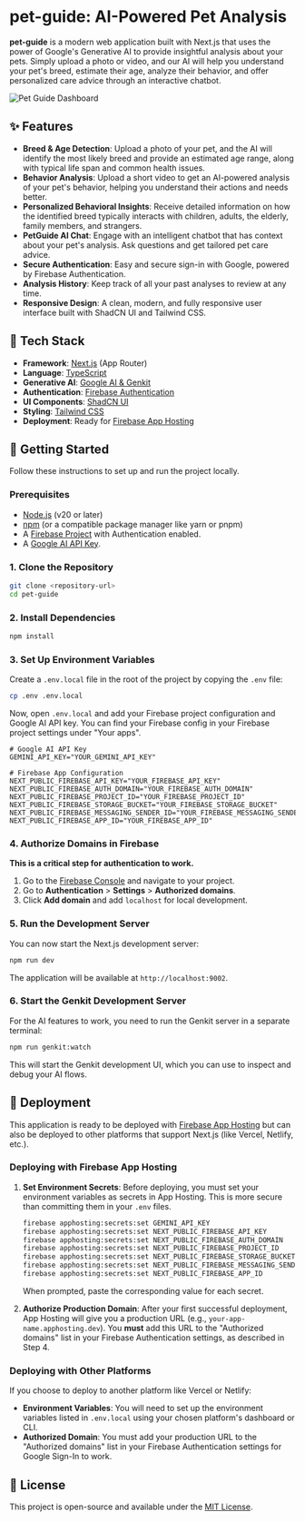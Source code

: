 # pet-guide: AI-Powered Pet Analysis

**pet-guide** is a modern web application built with Next.js that uses the power of Google's Generative AI to provide insightful analysis about your pets. Simply upload a photo or video, and our AI will help you understand your pet's breed, estimate their age, analyze their behavior, and offer personalized care advice through an interactive chatbot.

![Pet Guide Dashboard](https://placehold.co/800x450.png)

## ✨ Features

-   **Breed & Age Detection**: Upload a photo of your pet, and the AI will identify the most likely breed and provide an estimated age range, along with typical life span and common health issues.
-   **Behavior Analysis**: Upload a short video to get an AI-powered analysis of your pet's behavior, helping you understand their actions and needs better.
-   **Personalized Behavioral Insights**: Receive detailed information on how the identified breed typically interacts with children, adults, the elderly, family members, and strangers.
-   **PetGuide AI Chat**: Engage with an intelligent chatbot that has context about your pet's analysis. Ask questions and get tailored pet care advice.
-   **Secure Authentication**: Easy and secure sign-in with Google, powered by Firebase Authentication.
-   **Analysis History**: Keep track of all your past analyses to review at any time.
-   **Responsive Design**: A clean, modern, and fully responsive user interface built with ShadCN UI and Tailwind CSS.

## 🚀 Tech Stack

-   **Framework**: [Next.js](https://nextjs.org/) (App Router)
-   **Language**: [TypeScript](https://www.typescriptlang.org/)
-   **Generative AI**: [Google AI & Genkit](https://firebase.google.com/docs/genkit)
-   **Authentication**: [Firebase Authentication](https://firebase.google.com/docs/auth)
-   **UI Components**: [ShadCN UI](https://ui.shadcn.com/)
-   **Styling**: [Tailwind CSS](https://tailwindcss.com/)
-   **Deployment**: Ready for [Firebase App Hosting](https://firebase.google.com/docs/app-hosting)

## 🔧 Getting Started

Follow these instructions to set up and run the project locally.

### Prerequisites

-   [Node.js](https://nodejs.org/en) (v20 or later)
-   [npm](https://www.npmjs.com/) (or a compatible package manager like yarn or pnpm)
-   A [Firebase Project](https://console.firebase.google.com/) with Authentication enabled.
-   A [Google AI API Key](https://ai.google.dev/gemini-api/docs/api-key).

### 1. Clone the Repository

```bash
git clone <repository-url>
cd pet-guide
```

### 2. Install Dependencies

```bash
npm install
```

### 3. Set Up Environment Variables

Create a `.env.local` file in the root of the project by copying the `.env` file:

```bash
cp .env .env.local
```

Now, open `.env.local` and add your Firebase project configuration and Google AI API key. You can find your Firebase config in your Firebase project settings under "Your apps".

```env
# Google AI API Key
GEMINI_API_KEY="YOUR_GEMINI_API_KEY"

# Firebase App Configuration
NEXT_PUBLIC_FIREBASE_API_KEY="YOUR_FIREBASE_API_KEY"
NEXT_PUBLIC_FIREBASE_AUTH_DOMAIN="YOUR_FIREBASE_AUTH_DOMAIN"
NEXT_PUBLIC_FIREBASE_PROJECT_ID="YOUR_FIREBASE_PROJECT_ID"
NEXT_PUBLIC_FIREBASE_STORAGE_BUCKET="YOUR_FIREBASE_STORAGE_BUCKET"
NEXT_PUBLIC_FIREBASE_MESSAGING_SENDER_ID="YOUR_FIREBASE_MESSAGING_SENDER_ID"
NEXT_PUBLIC_FIREBASE_APP_ID="YOUR_FIREBASE_APP_ID"
```

### 4. Authorize Domains in Firebase

**This is a critical step for authentication to work.**

1.  Go to the [Firebase Console](https://console.firebase.google.com/) and navigate to your project.
2.  Go to **Authentication** > **Settings** > **Authorized domains**.
3.  Click **Add domain** and add `localhost` for local development.

### 5. Run the Development Server

You can now start the Next.js development server:

```bash
npm run dev
```

The application will be available at `http://localhost:9002`.

### 6. Start the Genkit Development Server

For the AI features to work, you need to run the Genkit server in a separate terminal:

```bash
npm run genkit:watch
```

This will start the Genkit development UI, which you can use to inspect and debug your AI flows.

## 🚀 Deployment

This application is ready to be deployed with [Firebase App Hosting](https://firebase.google.com/docs/app-hosting) but can also be deployed to other platforms that support Next.js (like Vercel, Netlify, etc.).

### Deploying with Firebase App Hosting

1.  **Set Environment Secrets**: Before deploying, you must set your environment variables as secrets in App Hosting. This is more secure than committing them in your `.env` files.
    ```bash
    firebase apphosting:secrets:set GEMINI_API_KEY
    firebase apphosting:secrets:set NEXT_PUBLIC_FIREBASE_API_KEY
    firebase apphosting:secrets:set NEXT_PUBLIC_FIREBASE_AUTH_DOMAIN
    firebase apphosting:secrets:set NEXT_PUBLIC_FIREBASE_PROJECT_ID
    firebase apphosting:secrets:set NEXT_PUBLIC_FIREBASE_STORAGE_BUCKET
    firebase apphosting:secrets:set NEXT_PUBLIC_FIREBASE_MESSAGING_SENDER_ID
    firebase apphosting:secrets:set NEXT_PUBLIC_FIREBASE_APP_ID
    ```
    When prompted, paste the corresponding value for each secret.

2.  **Authorize Production Domain**: After your first successful deployment, App Hosting will give you a production URL (e.g., `your-app-name.apphosting.dev`). You **must** add this URL to the "Authorized domains" list in your Firebase Authentication settings, as described in Step 4.

### Deploying with Other Platforms

If you choose to deploy to another platform like Vercel or Netlify:
- **Environment Variables**: You will need to set up the environment variables listed in `.env.local` using your chosen platform's dashboard or CLI.
- **Authorized Domain**: You must add your production URL to the "Authorized domains" list in your Firebase Authentication settings for Google Sign-In to work.

## 📄 License

This project is open-source and available under the [MIT License](LICENSE).
